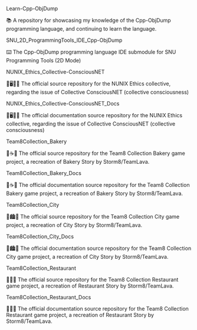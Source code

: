 
Learn-Cpp-ObjDump

📚️ A repository for showcasing my knowledge of the Cpp-ObjDump programming language, and continuing to learn the language. 

SNU_2D_ProgrammingTools_IDE_Cpp-ObjDump

⌨️ The Cpp-ObjDump programming language IDE submodule for SNU Programming Tools (2D Mode)

NUNIX_Ethics_Collective-ConsciousNET

🧠️🖥️⚖️💾️ The official source repository for the NUNIX Ethics collective, regarding the issue of Collective ConsciousNET (collective consciousness)

NUNIX_Ethics_Collective-ConsciousNET_Docs

🧠️🖥️⚖️📖️ The official documentation source repository for the NUNIX Ethics collective, regarding the issue of Collective ConsciousNET (collective consciousness)

Team8Collection_Bakery

🎱️☕️💾️ The official source repository for the Team8 Collection Bakery game project, a recreation of Bakery Story by Storm8/TeamLava.

Team8Collection_Bakery_Docs

🎱️☕️📖️ The official documentation source repository for the Team8 Collection Bakery game project, a recreation of Bakery Story by Storm8/TeamLava.

Team8Collection_City

🎱️🏙️💾️ The official source repository for the Team8 Collection City game project, a recreation of City Story by Storm8/TeamLava.

Team8Collection_City_Docs

🎱️🏙️📖️ The official documentation source repository for the Team8 Collection City game project, a recreation of City Story by Storm8/TeamLava.

Team8Collection_Restaurant

🎱️🍔️💾️ The official source repository for the Team8 Collection Restaurant game project, a recreation of Restaurant Story by Storm8/TeamLava.

Team8Collection_Restaurant_Docs

🎱️🍔️📖️ The official documentation source repository for the Team8 Collection Restaurant game project, a recreation of Restaurant Story by Storm8/TeamLava.

